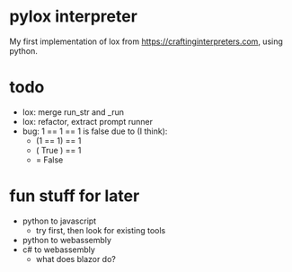 # pylox interpreter

My first implementation of lox from https://craftinginterpreters.com,
using python.

# todo

- lox: merge run_str and _run
- lox: refactor, extract prompt runner
- bug: 1 == 1 == 1 is false due to (I think):
    - (1 == 1) == 1
    - ( True ) == 1
    - = False

# fun stuff for later

- python to javascript
    - try first, then look for existing tools
- python to webassembly
- c# to webassembly
    - what does blazor do?